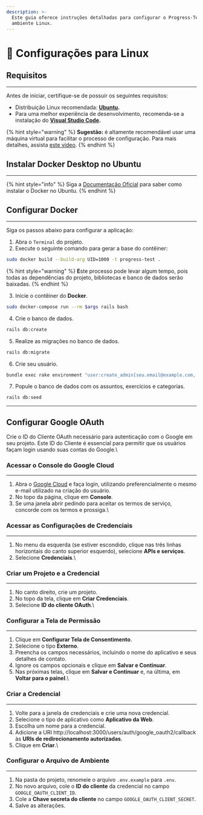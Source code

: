 ```yaml
---
description: >-
  Este guia oferece instruções detalhadas para configurar o Progress-Test em um
  ambiente Linux.
---
```


# 🐧 Configurações para Linux

## Requisitos

***

Antes de iniciar, certifique-se de possuir os seguintes requisitos:

* Distribuição Linux recomendada: [**Ubuntu**](https://ubuntu.com/download/desktop)**.**
* Para uma melhor experiência de desenvolvimento, recomenda-se a instalação do [**Visual Studio Code**](https://code.visualstudio.com/download)**.**

{% hint style="warning" %}
**Sugestão:** é altamente recomendável usar uma máquina virtual para facilitar o processo de configuração. Para mais detalhes, assista [este vídeo](https://www.youtube.com/watch?v=XxZ8BTCBDis).
{% endhint %}



## Instalar Docker Desktop no Ubuntu

***

{% hint style="info" %}
Siga a [Documentação Oficial](https://docs.docker.com/desktop/install/ubuntu/) para saber como instalar o Docker no Ubuntu.
{% endhint %}



## Configurar Docker

***

Siga os passos abaixo para configurar a aplicação:

1. Abra o `Terminal` do projeto.
2. Execute o seguinte comando para gerar a base do contêiner:

```bash
sudo docker build --build-arg UID=1000 -t progress-test .
```

{% hint style="warning" %}
**E**ste processo pode levar algum tempo, pois todas as dependências do projeto, bibliotecas e banco de dados serão baixadas.
{% endhint %}

3. Inicie o contêiner do **Docker**.

```bash
sudo docker-compose run --rm $args rails bash
```

4. Crie o banco de dados.

```bash
rails db:create
```

5. Realize as migrações no banco de dados.

```bash
rails db:migrate
```

6. Crie seu usuário.

```bash
bundle exec rake environment "user:create_admin[seu.email@example.com, Seu nome]"
```

7. Popule o banco de dados com os assuntos, exercícios e categorias.

```bash
rails db:seed
```



***

## Configurar Google OAuth

Crie o ID do Cliente OAuth necessário para autenticação com o Google em seu projeto. Este ID do Cliente é essencial para permitir que os usuários façam login usando suas contas do Google.\


### Acessar o Console do Google Cloud

***

1. Abra o [Google Cloud](https://cloud.google.com/?hl=pt-BR) e faça login, utilizando preferencialmente o mesmo e-mail utilizado na criação do usuário.
2. No topo da página, clique em **Console**.
3. Se uma janela abrir pedindo para aceitar os termos de serviço, concorde com os termos e prossiga.\


### Acessar as Configurações de Credenciais

***

1. No menu da esquerda (se estiver escondido, clique nas três linhas horizontais do canto superior esquerdo), selecione **APIs e serviços**.
2. Selecione **Credenciais**.\


### Criar um Projeto e a Credencial

***

1. No canto direito, crie um projeto.
2. No topo da tela, clique em **Criar Credenciais**.
3. Selecione **ID do cliente OAuth**.\


### Configurar a Tela de Permissão

***

1. Clique em **Configurar Tela de Consentimento**.
2. Selecione o tipo **Externo**.
3. Preencha os campos necessários, incluindo o nome do aplicativo e seus detalhes de contato.
4. Ignore os campos opcionais e clique em **Salvar e Continuar**.
5. Nas próximas telas, clique em **Salvar e Continuar** e, na última, em **Voltar para o painel**.\


### Criar a Credencial

***

1. Volte para a janela de credenciais e crie uma nova credencial.
2. Selecione o tipo de aplicativo como **Aplicativo da Web**.
3. Escolha um nome para a credencial.
4. Adicione a URI http://localhost:3000/users/auth/google\_oauth2/callback às **URIs de redirecionamento autorizadas**.
5. Clique em **Criar**.\


### Configurar o Arquivo de Ambiente

***

1. Na pasta do projeto, renomeie o arquivo `.env.example` para `.env`.
2. No novo arquivo, cole o **ID do cliente** da credencial no campo `GOOGLE_OAUTH_CLIENT_ID`.
3. Cole a **Chave secreta do cliente** no campo `GOOGLE_OAUTH_CLIENT_SECRET`.
4. Salve as alterações.